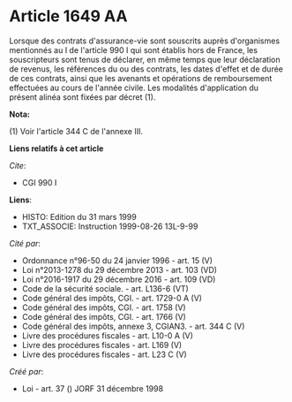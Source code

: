 # Article 1649 AA

Lorsque des contrats d'assurance-vie sont souscrits auprès d'organismes mentionnés au I de l'article 990 I qui sont établis
hors de France, les souscripteurs sont tenus de déclarer, en même temps que leur déclaration de revenus, les références du ou
des contrats, les dates d'effet et de durée de ces contrats, ainsi que les avenants et opérations de remboursement effectuées
au cours de l'année civile. Les modalités d'application du présent alinéa sont fixées par décret (1).

**Nota:**

(1) Voir l'article 344 C de l'annexe III.

**Liens relatifs à cet article**

_Cite_:

  - CGI 990 I

**Liens**:

  - HISTO: Edition du 31 mars 1999
  - TXT_ASSOCIE: Instruction 1999-08-26 13L-9-99

_Cité par_:

  - Ordonnance n°96-50 du 24 janvier 1996 - art. 15 (V)
  - Loi n°2013-1278 du 29 décembre 2013 - art. 103 (VD)
  - Loi n°2016-1917 du 29 décembre 2016 - art. 109 (VD)
  - Code de la sécurité sociale. - art. L136-6 (VT)
  - Code général des impôts, CGI. - art. 1729-0 A (V)
  - Code général des impôts, CGI. - art. 1758 (V)
  - Code général des impôts, CGI. - art. 1766 (V)
  - Code général des impôts, annexe 3, CGIAN3. - art. 344 C (V)
  - Livre des procédures fiscales - art. L10-0 A (V)
  - Livre des procédures fiscales - art. L169 (V)
  - Livre des procédures fiscales - art. L23 C (V)

_Créé par_:

  - Loi - art. 37 () JORF 31 décembre 1998
